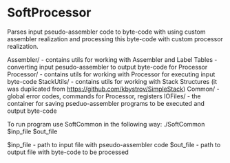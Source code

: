 # SoftProcessor
Parses input pseudo-assembler code to byte-code with using custom assembler realization and processing this byte-code with custom processor realization.

Assembler/ - contains utils for working with Assembler and Label Tables - converting input pesudo-assembler to output byte-code for Processor
Processor/ - contains utils for working with Processor for executing input byte-code
StackUtils/ - contains utils for working with Stack Structures (it was duplicated from https://github.com/kbystrov/SimpleStack)
Common/ - global error codes, commands for Processor, registers
IOFiles/ - the container for saving pseduo-assembler programs to be executed and output byte-code

To run program use SoftCommon in the following way:
./SoftCommon $inp_file $out_file

$inp_file - path to input file with pseudo-assembler code
$out_file - path to output file with byte-code to be processed
